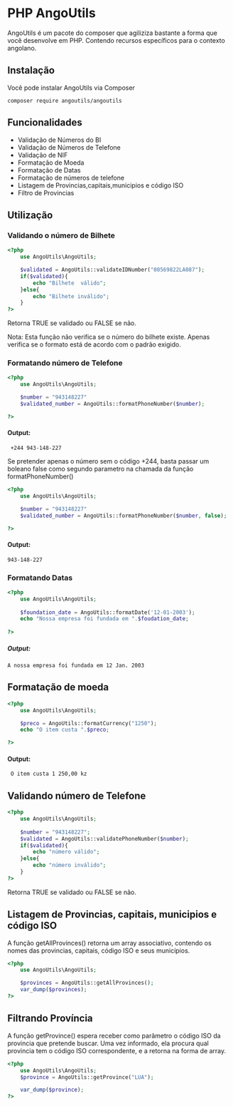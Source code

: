 # PHP AngoUtils

AngoUtils é um pacote do composer que agiliziza bastante a forma que você desenvolve em PHP.
Contendo recursos específicos para o contexto angolano.

## Instalação 
Você pode instalar AngoUtils via Composer
``` 
composer require angoutils/angoutils
````
## Funcionalidades

 - Validação de Números do BI
 - Validação de Números de Telefone
 - Validação de NIF
 - Formatação de Moeda
 - Formatação de Datas
 - Formatação de números de telefone
 - Listagem de Provincias,capitais,municipios e código ISO
 - Filtro de Provincias

## Utilização

### Validando o número de Bilhete

```php
<?php 
    use AngoUtils\AngoUtils;

    $validated = AngoUtils::validateIDNumber("00569822LA087");
    if($validated){
        echo "Bilhete  válido";
    }else{
        echo "Bilhete inválido";
    }
?>
```
Retorna TRUE se validado ou FALSE se não.

Nota: Esta função não verifica se o número do bilhete existe. Apenas verifica se o formato está de acordo com o padrão exigido.

### Formatando número de Telefone

```php 
<?php 
    use AngoUtils\AngoUtils;

    $number = "943148227"
    $validated_number = AngoUtils::formatPhoneNumber($number);

?>
```
#### Output:
```
 +244 943-148-227
```
Se pretender apenas o número sem o código +244, basta passar um boleano false como segundo parametro na chamada da função formatPhoneNumber()

```php 
<?php 
    use AngoUtils\AngoUtils;

    $number = "943148227"
    $validated_number = AngoUtils::formatPhoneNumber($number, false);

?>
```
#### Output:
```
943-148-227
```
### Formatando Datas

```php 
<?php 
    use AngoUtils\AngoUtils;
    
    $foundation_date = AngoUtils::formatDate('12-01-2003');
    echo "Nossa empresa foi fundada em ".$foudation_date;
    
?>
```
##### Output:
````
A nossa empresa foi fundada em 12 Jan. 2003
```` 
## Formatação de moeda
```php 
<?php 
    use AngoUtils\AngoUtils;

    $preco = AngoUtils::formatCurrency("1250");
    echo "O item custa ".$preco;

?>
```
#### Output:
```
 O item custa 1 250,00 kz
```

## Validando número de Telefone

```php 
<?php 
    use AngoUtils\AngoUtils;
    
    $number = "943148227";
    $validated = AngoUtils::validatePhoneNumber($number);
    if($validated){
        echo "número válido";
    }else{
        echo "número inválido";
    }
?>
```
Retorna TRUE se validado ou FALSE se não.

## Listagem de Provincias, capitais, municipios e código ISO

A função getAllProvinces() retorna um array associativo, contendo os nomes das provincias, capitais, código ISO e seus municípios.

```php
<?php
    use AngoUtils\AngoUtils;

    $provinces = AngoUtils::getAllProvinces();
    var_dump($provinces);
?>
```
## Filtrando Província
A função getProvince() espera receber como parâmetro o código ISO da provincia que pretende buscar. Uma vez informado, ela procura qual provincia tem o código ISO correspondente, e a retorna na forma de array.
```php
<?php
    use AngoUtils\AngoUtils;
    $province = AngoUtils::getProvince("LUA");

    var_dump($province);
?>
```